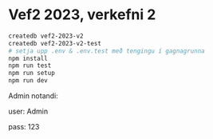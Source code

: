 # Vef2 2023, verkefni 2

```bash
createdb vef2-2023-v2
createdb vef2-2023-v2-test
# setja upp .env & .env.test með tengingu í gagnagrunna
npm install
npm run test
npm run setup
npm run dev
```

Admin notandi:

user: Admin

pass: 123
